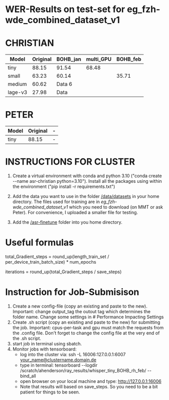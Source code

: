 # WER-Results on test-set for eg_fzh-wde_combined_dataset_v1

# CHRISTIAN
| Model | Original | BOHB_jan | multi_GPU | BOHB_feb|
|----------|----------|----------|----------|----------|
| tiny    | 88.15    | 91.54   | 68.48 | |
| small    | 63.23    | 60.14   |      | 35.71 |
| medium   | 60.62    | Data 6   |     | |
| lage-v3 | 27.98 | Data |         |   |

# PETER
| Model | Original | - |
|----------|----------|-|
| tiny    | 88.15    | - |


# INSTRUCTIONS FOR CLUSTER

1. Create a virtual environment with conda and python 3.10 ("conda create --name asr-christian python=3.10"). Install all the packages using within the environment ("pip install -r requirements.txt")


3. Add the data you want to use in the folder [/data/datasets](data/datasets) in your home directory. The files used for training are in *eg_fzh-wde_combined_dataset_v1* which you need to download (on MMT or ask Peter). For convenience, I uploaded a smaller file for testing.


4. Add the [/asr-finetune](asr-finetune) folder into you home directory.

# Useful formulas

total_Gradient_steps = round_up(length_train_set / per_device_train_batch_size) * num_epochs

iterations = round_up(total_Gradient_steps / save_steps)


# Instruction for Job-Submisison

1. Create a new config-file (copy an existing and paste to the new). Important: change output_tag the outout tag which determines the folder name. Change some settings in # Performance Impacting Settings
2. Create .sh script (copy an existing and paste to the new) for submitting the job. Important: cpus-per-task and gpu must match the requests from the .config file. Don't forget to change the config file at the very end of the .sh script.
3. start job in terminal using sbatch.
4. Monitor jobs with tensorboard:
   - log into the cluster via: ssh -L 16006:127.0.0.1:6007 <your_name@clustername.domain.de>
   - type in terminal: tensorboard --logdir /scratch/ahenderson/ray_results/whisper_tiny_BOHB_rh_feb/ --bind_all
   - open browser on your local machine and type: http://127.0.0.1:16006
   - Note that results will based on save_steps. So you need to be a bit patient for things to be seen.
